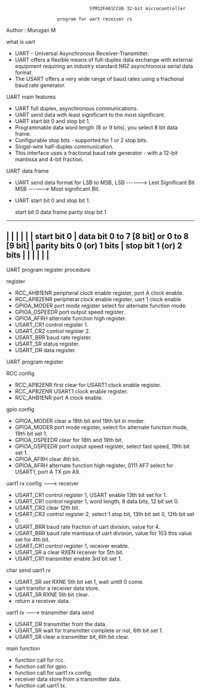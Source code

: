                                    STM32F401CCU6 32-bit microcontroller

				       program for uart receiver rx



Author : Murugan M


what is uart

   * UART - Universal Asynchronous Receiver-Transmitter.
   * UART offers a flexible means of full-duplex data exchange with external equipment requiring an industry standard
     NRZ asynchronous serial data format.
   * The USART offers a very wide range of baud rates using a fractional baud rate generator.


UART main features
   
   * UART full duplex, asynchronous communications.
   * UART send data with least significant to the most significant.
   * UART start bit 0 and stop bit 1.
   * Programmable data word length (8 or 9 bits), you select 8 bit data frame.
   * Configurable stop bits - supported for 1 or 2 stop bits.
   * Singal-wire half-duplex communication.
   * This interface uses a fractional baud rate generator - with a 12-bit mantissa and 4-bit fraction.

UART data frame

   * UART send data format for LSB to MSB, LSB ------> Lest Significant Bit MSB ------> Most significant Bit.
   * UART start bit 0 and stop bit 1. 

     start bit 0                   data frame                           parity                       stop bit 1
   --------------------------------------------------------------------------------------------------------------------
   |              |                                            |                            |                         |
   | start bit 0  | data bit 0 to 7 [8 bit] or 0 to 8 [9 bit]  | parity bits 0 (or) 1 bits  | stop bit 1 (or) 2 bits  |	
   |              |					       |                            |                         |
   --------------------------------------------------------------------------------------------------------------------

UART program register procedure

 register

   * RCC_AHB1ENR peripheral clock enable register, port A clock enable.
   * RCC_APB2ENR peripheral clock enable register, uart 1 clock enable.
   * GPIOA_MODER port mode register select for alternate function mode.
   * GPIOA_OSPEEDR port output speed register.
   * GPIOA_AFRH alternate function high register.
   * USART_CR1 control register 1.
   * USART_CR2 control register 2.
   * USART_BRR baud rate register.
   * USART_SR status register.
   * USART_DR data register.

UART program register
 
 RCC config
   
   * RCC_APB2ENR first clear for USART1 clock enable register.
   * RCC_APB2ENR USART1 clock enable register.
   * RCC_AHB1ENR port A clock enable.

 gpio config

   * GPIOA_MODER clear a 18th bit and 19th bit in moder.
   * GPIOA_MODER port mode register, select for alternate function mode, 19th bit set 1.
   * GPIOA_OSPEEDR clear for 18th and 19th bit.
   * GPIOA_OSPEEDR port output speed register, select fast speed, 19th bit set 1. 
   * GPIOA_AFRH clear 4th bit.
   * GPIOA_AFRH alternate function high register, 0111 AF7 select for USART1, port A TX pin A9.

 uart1 rx config ---> receiver 
   
   * USART_CR1 control register 1, USART enable 13th bit set for 1.
   * USART_CR1 control register 1, word length, 8 data bits, 12 bit set 0.
   * USART_CR2 clear 12th bit.
   * USART_CR2 control register 2, select 1 stop bit, 13th bit set 0, 12th bit set 0.
   * USART_BRR baud rate fraction of uart division, value for 4.
   * USART_BRR baud rate mantissa of uart division, value for 103 this value set for 4th bit.
   * USART_CR1 control register 1, receiver enable.
   * USART_SR a clear RXEN receiver for 5th bit.
   * USART_CR1 transmitter enable 3rd bit set 1.


 char send uart1 rx

   * USART_SR set RXNE 5th bit set 1, wait untill 0 come.
   * uart transfor a receiver data store.
   * USART_SR RXNE 5th bit clear.
   * return a receiver data.

 uart1 tx ---> transmitter data send 
   
   * USART_DR transmitter from the data.
   * USART_SR wait for transmitter complete or not, 6th bit set 1.
   * USART_SR clear a transmitter bit, 6th bit clear.
 

 main function
    
   * function call for rcc.
   * function call for gpio.
   * function call for uart1 rx config.
   * receiver data store from a transmitter data.
   * function call uart1 tx.
